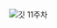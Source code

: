 ![깃 11주차](https://user-images.githubusercontent.com/105197472/202066852-02c40539-d99b-42a5-9ce6-7702b6e469ea.PNG)
